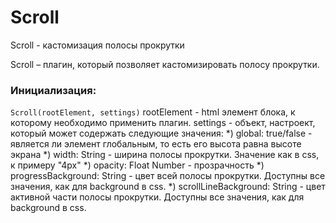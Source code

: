 # Scroll
Scroll - кастомизация полосы прокрутки

Scroll – плагин, который позволяет кастомизировать полосу прокрутки.

### Инициализация:

`Scroll(rootElement, settings)`
rootElement - html элемент блока, к которому необходимо применить плагин. 
settings - объект, настроект, который может содержать следующие значения: 
*) global: true/false - является ли элемент глобальным, то есть его высота равна высоте экрана
*) width: String - ширина полосы прокрутки. Значение как в css, к примеру "4px"
*) opacity: Float Number - прозрачность
*) progressBackground: String - цвет всей полосы прокрутки. Доступны все значения, как для background в css.
*) scrollLineBackground: String - цвет активной части полосы прокрутки. Доступны все значения, как для background в css.

